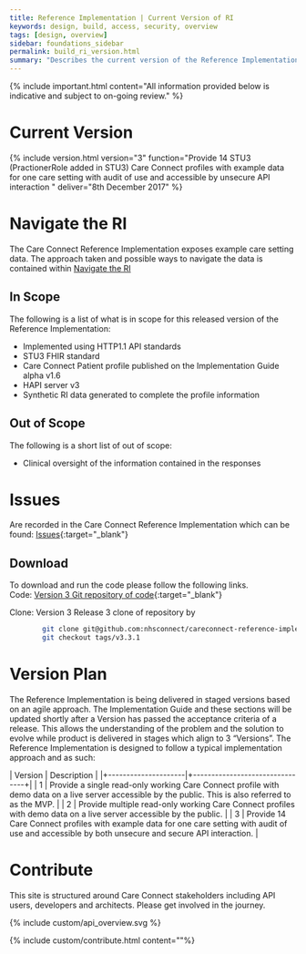 ```yaml
---
title: Reference Implementation | Current Version of RI
keywords: design, build, access, security, overview
tags: [design, overview]
sidebar: foundations_sidebar
permalink: build_ri_version.html
summary: "Describes the current version of the Reference Implementation"
---
```


{% include important.html content="All information provided below is indicative and subject to on-going review." %}


# Current Version #


{% include version.html version="3" function="Provide 14 STU3 (PractionerRole added in STU3) Care Connect profiles with example data for one care setting with audit of use and accessible by unsecure API interaction
" deliver="8th December 2017" %}


# Navigate the RI #

The Care Connect Reference Implementation exposes example care setting data. The approach taken and possible ways to navigate the data is contained within [Navigate the RI](build_ri_navigate.html)


## In Scope ##

The following is a list of what is in scope for this released version of the Reference Implementation:
- Implemented using HTTP1.1 API standards
- STU3 FHIR standard
- Care Connect Patient profile published on the Implementation Guide alpha v1.6
- HAPI server v3
- Synthetic RI data generated to complete the profile information


## Out of Scope ##

The following is a short list of out of scope:
- Clinical oversight of the information contained in the responses

# Issues #

Are recorded in the Care Connect Reference Implementation which can be found:
[Issues](https://github.com/nhsconnect/careconnect-reference-implementation/issues){:target="_blank"}


## Download ##
To download and run the code please follow the following links.
<br/>
Code: [Version 3 Git repository of code](https://github.com/nhsconnect/careconnect-reference-implementation/tree/v3.3.1){:target="_blank"}

Clone: Version 3 Release 3 clone of repository by 

```Bash
		git clone git@github.com:nhsconnect/careconnect-reference-implementation.git
		git checkout tags/v3.3.1
```

# Version Plan #

The Reference Implementation is being delivered in staged versions based on an agile approach. The Implementation Guide and these sections will be updated shortly after a Version has passed the acceptance criteria of a release. This allows the understanding of the problem and the solution to evolve while product is delivered in stages which align to 3 “Versions”. The Reference Implementation is designed to follow a typical implementation approach and as such:

| Version              |  Description    |
|+---------------------|+--------------------------------+|
| 1 | Provide a single read-only working Care Connect profile with demo data on a live server accessible by the public. This is also referred to as the MVP. |
| 2 |  Provide multiple read-only working Care Connect profiles with demo data on a live server accessible by the public. |
| 3 | Provide 14 Care Connect profiles with example data for one care setting with audit of use and accessible by both unsecure and secure API interaction. |


# Contribute #

This site is structured around Care Connect stakeholders including API users, developers and architects. Please get involved in the journey.

{% include custom/api_overview.svg %}

{% include custom/contribute.html content=""%}
